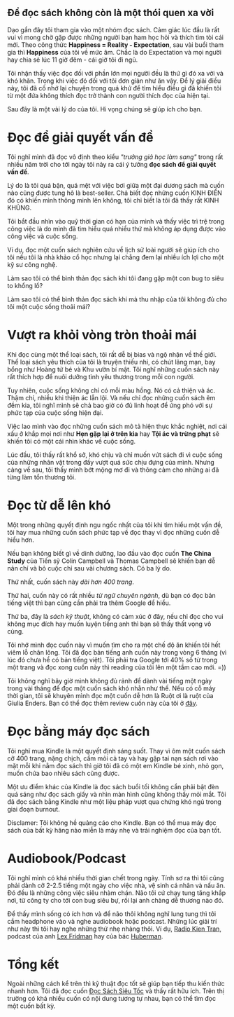 ## Để đọc sách không còn là một thói quen xa vời

Dạo gần đây tôi tham gia vào một nhóm đọc sách. Cảm giác lúc đầu là rất vui vì mong chờ gặp được những người bạn ham học hỏi và thích tìm tòi cái mới. Theo công thức **Happiness = Reality - Expectation**, sau vài buổi tham gia thì **Happiness** của tôi về mức âm. Chắc là do Expectation và mọi người hay chia sẻ lúc 11 giờ đêm - cái giờ tôi đi ngủ.

Tôi nhận thấy việc đọc đối với phần lớn mọi người đều là thứ gì đó xa vời và khó khăn. Trong khi việc đó đối với tôi đơn giản như ăn vậy. Để lý giải điều này, tôi đã cố nhớ lại chuyện trong quá khứ để tìm hiểu điều gì đã khiến tôi từ một đứa không thích đọc trở thành con người thích đọc của hiện tại.

Sau đây là một vài lý do của tôi. Hi vọng chúng sẽ giúp ích cho bạn.

# Đọc để giải quyết vấn đề

Tôi nghĩ mình đã đọc vô định theo kiểu *"trưởng giả học làm sang"* trong rất nhiều năm trời cho tới ngày tôi nảy ra cái ý tưởng **đọc sách để giải quyết vấn đề**. 

Lý do là tôi quá bận, quá mệt với việc bơi giữa một đại dương sách mà cuốn nào cũng được tung hô là best-seller. Chả biết đọc những cuốn KINH ĐIỂN đó có khiến mình thông minh lên không, tôi chỉ biết là tôi đã thấy rất KINH KHỦNG.

Tôi bắt đầu nhìn vào quỹ thời gian có hạn của mình và thấy việc trì trệ trong công việc là do mình đã tìm hiểu quá nhiều thứ mà không áp dụng được vào công việc và cuộc sống.

Ví dụ, đọc một cuốn sách nghiên cứu về lịch sử loài người sẽ giúp ích cho tôi nếu tôi là nhà khảo cổ học nhưng lại chẳng đem lại nhiều ích lợi cho một kỹ sư công nghệ.

Làm sao tôi có thể bình thản đọc sách khi tôi đang gặp một con bug to siêu to khổng lồ?

Làm sao tôi có thể bình thản đọc sách khi mà thu nhập của tôi không đủ cho tôi một cuộc sống thoải mái?

# Vượt ra khỏi vòng tròn thoải mái

Khi đọc cùng một thể loại sách, tôi rất dễ bị bias và ngộ nhận về thế giới. Thể loại sách yêu thích của tôi là truyện thiếu nhi, có chút lãng mạn, bay bổng như Hoàng tử bé và Khu vườn bí mật. Tôi nghĩ những cuốn sách này rất thích hợp để nuôi dưỡng tình yêu thương trong mỗi con người.

Tuy nhiên, cuộc sống không chỉ có mỗi màu hồng. Nó có cả thiện và ác. Thậm chí, nhiều khi thiện ác lẫn lội. Và nếu chỉ đọc những cuốn sách êm đềm kia, tôi nghĩ mình sẽ chả bao giờ có đủ linh hoạt để ứng phó với sự phức tạp của cuộc sống hiện đại.

Việc lao mình vào đọc những cuốn sách mô tả hiện thực khắc nghiệt, nơi cái xấu ở khắp mọi nơi như **Hẹn gặp lại ở trên kia** hay **Tội ác và trừng phạt** sẽ khiến tôi có một cái nhìn khác về cuộc sống. 

Lúc đầu, tôi thấy rất khổ sở, khó chịu và chỉ muốn vứt sách đi vì cuộc sống của những nhân vật trong đấy vượt quá sức chịu đựng của mình. Nhưng càng về sau, tôi thấy mình bớt mộng mơ đi và thông cảm cho những ai đã từng làm tổn thương tôi.

# Đọc từ dễ lên khó

Một trong những quyết định ngu ngốc nhất của tôi khi tìm hiểu một vấn đề, tôi hay mua những cuốn sách phức tạp về đọc thay vì đọc những cuốn dễ hiểu hơn. 

Nếu bạn không biết gì về dinh dưỡng, lao đầu vào đọc cuốn **The China Study** của Tiến sỹ Colin Campbell và Thomas Campbell sẽ khiến bạn dễ nản chí và bỏ cuộc chỉ sau vài chương sách. Có ba lý do. 

Thứ nhất, cuốn sách này *dài hơn 400 trang*. 

Thứ hai, cuốn này có rất nhiều *từ ngữ chuyên ngành*, dù bạn có đọc bản tiếng việt thì bạn cũng cần phải tra thêm Google để hiểu. 

Thứ ba, đây là *sách kỹ thuật*, không có cảm xúc ở đây, nếu chỉ đọc cho vui không mục đích hay muốn luyện tiếng anh thì bạn sẽ thấy thất vọng vô cùng.

Tôi nhớ mình đọc cuốn này vì muốn tìm cho ra một chế độ ăn khiến tôi hết viêm lỗ chân lông. Tôi đã đọc bản tiếng anh cuốn này trong vòng 6 tháng (vì lúc đó chưa hề có bản tiếng việt). Tôi phải tra Google tới 40% số từ trong một trang và đọc xong cuốn này thì reading của tôi lên một tầm cao mới. =))

Tôi không nghĩ bây giờ mình không đủ rảnh để dành vài tiếng một ngày trong vài tháng để đọc một cuốn sách khó nhằn như thế. Nếu có cỗ máy thời gian, tôi sẽ khuyên mình đọc một cuốn dễ hơn là Ruột ơi là ruột của Giulia Enders. Bạn có thể đọc thêm review cuốn này của tôi ở [đây](https://nanacoder.hashnode.dev/ruot-oi-la-ruot).

# Đọc bằng máy đọc sách

Tôi nghĩ mua Kindle là một quyết định sáng suốt. Thay vì ôm một cuốn sách cỡ 400 trang, nặng chịch, cầm mỏi cả tay và hay gặp tai nạn sách rơi vào mặt mỗi khi nằm đọc sách thì giờ tôi đã có một em Kindle bé xinh, nhỏ gọn, muốn chứa bao nhiêu sách cũng được.

Một ưu điểm khác của Kindle là đọc sách buổi tối không cần phải bật đèn quá sáng như đọc sách giấy và nhìn màn hình cũng không thấy mỏi mắt. Tôi đã đọc sách bằng Kindle như một liệu pháp vượt qua chứng khó ngủ trong giai đoạn burnout.

Disclamer: Tôi không hề quảng cáo cho Kindle. Bạn có thể mua máy đọc sách của bất kỳ hãng nào miễn là máy nhẹ và trải nghiệm đọc của bạn tốt.

# Audiobook/Podcast

Tôi nghĩ mình có khá nhiều thời gian chết trong ngày. Tính sơ ra thì tôi cũng phải dành cỡ 2-2.5 tiếng một ngày cho việc nhà, vệ sinh cá nhân và nấu ăn. Đó đều là những công việc siêu nhàm chán. Não tôi cứ chạy tung tăng khắp nơi, từ công ty cho tới con bug siêu bự, rồi lại anh chàng dễ thương nào đó.

Để thấy mình sống có ích hơn và để não thôi không nghĩ lung tung thì tôi cắm headphone vào và nghe audiobook hoặc podcast. Những lúc giải trí như này thì tôi hay nghe những thứ nhẹ nhàng thôi. Ví dụ, [Radio Kien Tran](https://soundcloud.com/radiokientran), podcast của anh [Lex Fridman](https://lexfridman.com/podcast/) hay của bác [Huberman](https://www.youtube.com/channel/UC2D2CMWXMOVWx7giW1n3LIg).

# Tổng kết

Ngoài những cách kể trên thì kỹ thuật đọc tốt sẽ giúp bạn tiếp thu kiến thức nhanh hơn. Tôi đã đọc cuốn [Đọc Sách Siêu Tốc](https://www.goodreads.com/book/show/23573651-c-s-ch-si-u-t-c) và thấy rất hữu ích. Trên thị trường có khá nhiều cuốn có nội dung tương tự nhau, bạn có thể tìm đọc một cuốn bất kỳ.

